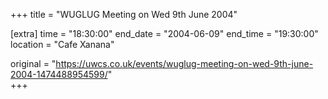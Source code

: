+++
title = "WUGLUG Meeting on Wed 9th June 2004"

[extra]
time = "18:30:00"
end_date = "2004-06-09"
end_time = "19:30:00"
location = "Cafe Xanana"

original = "https://uwcs.co.uk/events/wuglug-meeting-on-wed-9th-june-2004-1474488954599/"    
+++




